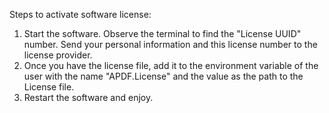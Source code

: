Steps to activate software license:
1. Start the software. Observe the terminal to find the "License UUID" number. Send your personal information and this license number to the license provider.
2. Once you have the license file, add it to the environment variable of the user with the name "APDF.License" and the value as the path to the License file.
3. Restart the software and enjoy.